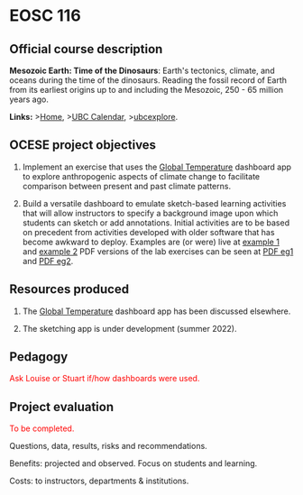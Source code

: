 # EOSC 116

## Official course description

**Mesozoic Earth: Time of the Dinosaurs**: Earth's tectonics, climate, and oceans during the time of the dinosaurs. Reading the fossil record of Earth from its earliest origins up to and including the Mesozoic, 250 - 65 million years ago. 

**Links:**
\>[Home](https://www.eoas.ubc.ca/academics/courses/eosc116),
\>[UBC Calendar](https://courses.students.ubc.ca/cs/courseschedule?pname=subjarea&tname=subj-course&dept=EOSC&course=116),
\>[ubcexplore](https://ubcexplorer.io/course/EOSC/116).

## OCESE project objectives

1. Implement an exercise that uses the [Global Temperature](dashboards.md) dashboard app to explore anthropogenic aspects of climate change to facilitate comparison between present and past climate patterns.

2. Build a versatile dashboard to emulate sketch-based learning activities that will allow instructors to specify a background image upon which students can sketch or add annotations. Initial activities are to be based on precedent from activities developed with older software that has become awkward to deploy. Examples are (or were) live at [example 1](https://www.eoas.ubc.ca/~quest/Lab3-sketch.html) and [example 2](https://www.eoas.ubc.ca/~quest/Lab1-2sketches.html) PDF versions of the lab exercises can be seen at [PDF eg1](https://github.com/eoas-ubc/eoas-ubc.github.io/blob/docs/pdffiles/Lab3-sketch.pdf) and [PDF eg2](https://github.com/eoas-ubc/eoas-ubc.github.io/blob/docs/pdffiles/Lab1-2sketches.pdf.pdf).

## Resources produced

1. The [Global Temperature](dashboards.md) dashboard app has been discussed elsewhere.

2. The sketching app is under development (summer 2022).

## Pedagogy

<span style="color:red">Ask Louise or Stuart if/how dashboards were used.</span>

## Project evaluation

<span style="color:red">To be completed.</span>

Questions, data, results, risks and recommendations.

Benefits: projected and observed. Focus on students and learning.

Costs: to instructors, departments & institutions.